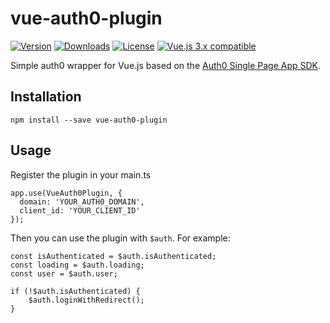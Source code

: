 # vue-auth0-plugin

<a href="https://www.npmjs.com/package/vue-auth0-plugin"><img src="https://badgen.net/npm/v/vue-auth0-plugin" alt="Version"></a>
<a href="https://www.npmjs.com/package/vue-auth0-plugin"><img src="https://badgen.net/npm/dt/vue-auth0-plugin" alt="Downloads"></a>
<a href="https://www.npmjs.com/package/vue-auth0-plugin"><img src="https://badgen.net/npm/license/vue-auth0-plugin" alt="License"></a>
<a href="https://vuejs.org/"><img src="https://badgen.net/badge/Vue/3.x/green" alt="Vue.js 3.x compatible"></a>

Simple auth0 wrapper for Vue.js based on the [Auth0 Single Page App SDK](https://auth0.com/docs/libraries/auth0-single-page-app-sdk).

## Installation

```
npm install --save vue-auth0-plugin
```

## Usage

Register the plugin in your main.ts

```
app.use(VueAuth0Plugin, {
  domain: 'YOUR_AUTH0_DOMAIN',
  client_id: 'YOUR_CLIENT_ID'
});
```

Then you can use the plugin with `$auth`. For example:

```
const isAuthenticated = $auth.isAuthenticated;
const loading = $auth.loading;
const user = $auth.user;

if (!$auth.isAuthenticated) {
    $auth.loginWithRedirect();
}
```
